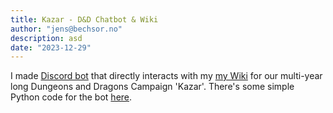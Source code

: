 ```yaml
---
title: Kazar - D&D Chatbot & Wiki
author: "jens@bechsor.no"
description: asd
date: "2023-12-29"
---
```


I made [Discord bot](https://github.com/jensbech/BoredGods) that directly interacts with my [my Wiki](https://wiki.boredgods.no/) for our multi-year long Dungeons and Dragons Campaign 'Kazar'. There's some simple Python code for the bot [here](https://github.com/jensbech/BoredGods).